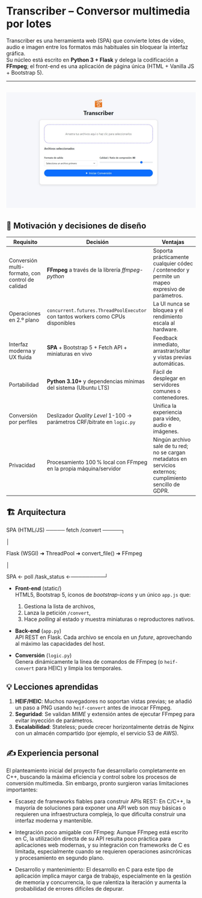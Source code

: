 # Transcriber – Conversor multimedia por lotes

Transcriber es una herramienta web (SPA) que convierte lotes de vídeo, audio e imagen entre los formatos más habituales sin bloquear la interfaz gráfica.  
Su núcleo está escrito en **Python 3 + Flask** y delega la codificación a **FFmpeg**; el front-end es una aplicación de página única (HTML + Vanilla JS + Bootstrap 5).

---
![Captura de pantalla](static/screenshot.jpg)
---

## 🚀 Motivación y decisiones de diseño

| Requisito | Decisión | Ventajas |
|-----------|----------|----------|
| Conversión multi-formato, con control de calidad | **FFmpeg** a través de la librería *ffmpeg-python* | Soporta prácticamente cualquier códec / contenedor y permite un mapeo expresivo de parámetros. |
| Operaciones en 2.º plano | `concurrent.futures.ThreadPoolExecutor` con tantos workers como CPUs disponibles | La UI nunca se bloquea y el rendimiento escala al hardware. |
| Interfaz moderna y UX fluida | **SPA** + Bootstrap 5 + Fetch API + miniaturas en vivo | Feedback inmediato, arrastrar/soltar y vistas previas automáticas. |
| Portabilidad | **Python 3.10+** y dependencias mínimas del sistema (Ubuntu LTS) | Fácil de desplegar en servidores comunes o contenedores. |
| Conversión por perfiles | Deslizador *Quality Level* 1-100 → parámetros CRF/bitrate en `logic.py` | Unifica la experiencia para vídeo, audio e imágenes. |
Privacidad | Procesamiento 100 % local con FFmpeg en la propia máquina/servidor | Ningún archivo sale de tu red; no se cargan metadatos en servicios externos; cumplimiento sencillo de GDPR. 


## 🏗️ Arquitectura

SPA (HTML/JS) ───── fetch /convert ─────┐

│

Flask (WSGI) ➜ ThreadPool ➜ convert_file() ➜ FFmpeg

│

SPA ← poll /task_status <id> ←─────────┘


- **Front-end** (static/)  
  HTML5, Bootstrap 5, íconos de *bootstrap-icons* y un único `app.js` que:
  1. Gestiona la lista de archivos,
  2. Lanza la petición `/convert`,
  3. Hace *polling* al estado y muestra miniaturas o reproductores nativos.

- **Back-end** (`app.py`)  
  API REST en Flask. Cada archivo se encola en un *future*, aprovechando al máximo las capacidades del host.

- **Conversión** (`logic.py`)  
  Genera dinámicamente la línea de comandos de FFmpeg (o `heif-convert` para HEIC) y limpia los temporales.


## 💡 Lecciones aprendidas

1. **HEIF/HEIC**: Muchos navegadores no soportan vistas previas; se añadió un paso a PNG usando `heif-convert` antes de invocar FFmpeg.  
2. **Seguridad**: Se validan *MIME* y extensión antes de ejecutar FFmpeg para evitar inyección de parámetros.  
3. **Escalabilidad**: Stateless; puede crecer horizontalmente detrás de Nginx con un almacén compartido (por ejemplo, el servicio S3 de AWS).

## ✍️ Experiencia personal
El planteamiento inicial del proyecto fue desarrollarlo completamente en C++, buscando la máxima eficiencia y control sobre los procesos de conversión multimedia. Sin embargo, pronto surgieron varias limitaciones importantes:

- Escasez de frameworks fiables para construir APIs REST: En C/C++, la mayoría de soluciones para exponer una API web son muy básicas o requieren una infraestructura compleja, lo que dificulta construir una interfaz moderna y mantenible.

- Integración poco amigable con FFmpeg: Aunque FFmpeg está escrito en C, la utilización directa de su API resulta poco práctica para aplicaciones web modernas, y su integración con frameworks de C es limitada, especialmente cuando se requieren operaciones asincrónicas y procesamiento en segundo plano.

- Desarrollo y mantenimiento: El desarrollo en C para este tipo de aplicación implica mayor carga de trabajo, especialmente en la gestión de memoria y concurrencia, lo que ralentiza la iteración y aumenta la probabilidad de errores difíciles de depurar.